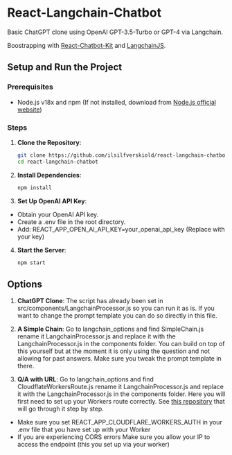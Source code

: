 # React-Langchain-Chatbot

Basic ChatGPT clone using OpenAI GPT-3.5-Turbo or GPT-4 via Langchain.

Boostrapping with [React-Chatbot-Kit](https://fredrikoseberg.github.io/react-chatbot-kit-docs/docs/getting-started) and [LangchainJS](https://js.langchain.com/docs/get_started/introduction).

## Setup and Run the Project

### Prerequisites

- Node.js v18x and npm (If not installed, download from [Node.js official website](https://nodejs.org/))

### Steps

1. **Clone the Repository**:
   
   ```bash
   git clone https://github.com/ilsilfverskiold/react-langchain-chatbot.git
   cd react-langchain-chatbot

3. **Install Dependencies**:
   
   ```bash
   npm install

4. **Set Up OpenAI API Key**:

- Obtain your OpenAI API key.
- Create a .env file in the root directory.
- Add: REACT_APP_OPEN_AI_API_KEY=your_openai_api_key (Replace with your key)

4. **Start the Server**:
   
   ```bash
   npm start

## Options

1. **ChatGPT Clone**: The script has already been set in src/components/LangchainProcessor.js so you can run it as is. If you want to change the prompt template you can do so directly in this file.

2. **A Simple Chain**: Go to langchain_options and find SimpleChain.js rename it LangchainProcessor.js and replace it with the LangchainProcessor.js in the components folder. You can build on top of this yourself but at the moment it is only using the question and not allowing for past answers. Make sure you tweak the prompt template in there.

3. **Q/A with URL**: Go to langchain_options and find CloudflateWorkersRoute.js rename it LangchainProcessor.js and replace it with the LangchainProcessor.js in the components folder. Here you will first need to set up your Workers route correctly. See [this repository](https://github.com/ilsilfverskiold/cloudflare-workers-langchain) that will go through it step by step. 
- Make sure you set REACT_APP_CLOUDFLARE_WORKERS_AUTH in your .env file that you have set up with your Worker
- If you are experiencing CORS errors Make sure you allow your IP to access the endpoint (this you set up via your worker)




